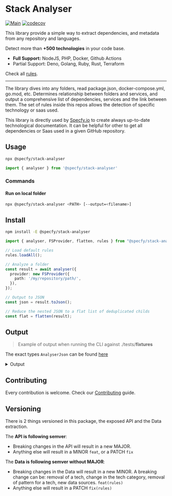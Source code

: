 # Stack Analyser

[![Main](https://github.com/specfy/stack-analyser/actions/workflows/ci.yaml/badge.svg)](https://github.com/specfy/stack-analyser/actions/workflows/ci.yaml)
[![codecov](https://codecov.io/gh/specfy/stack-analyser/branch/main/graph/badge.svg?token=6L5O79P9UI)](https://codecov.io/gh/specfy/stack-analyser)

This library provide a simple way to extract dependencies, and metadata from any repository and languages.

Detect more than **+500 technologies** in your code base.

- **Full Support:** NodeJS, PHP, Docker, Github Actions
- Partial Support: Deno, Golang, Ruby, Rust, Terraform

Check all [rules](https://github.com/specfy/stack-analyser/tree/main/src/rules).

---

The library dives into any folders, read package.json, docker-compose.yml, go.mod, etc. Determines relationship between folders and services, and output a comprehensive list of dependencies, services and the link between them. The set of rules inside this repos allows the detection of specific technology or saas used.

This library is directly used by [Specfy.io](https://specfy.io) to create always up-to-date technological documentation.
It can be helpful for other to get all dependencies or Saas used in a given GitHub repository.

## Usage

```sh
npx @specfy/stack-analyser
```

```ts
import { analyser } from '@specfy/stack-analyser'
```

### Commands

#### Run on local folder

```sh
npx @specfy/stack-analyser <PATH> [--output=<filename>]
```

## Install

```sh
npm install -E @specfy/stack-analyser
```

```ts
import { analyser, FSProvider, flatten, rules } from "@specfy/stack-analyser"

// Load default rules
rules.loadAll();

// Analyze a folder
const result = await analyser({
  provider: new FSProvider({
    path: '/my/repository/path/',
  }),
});

// Output to JSON
const json = result.toJson();

// Reduce the nested JSON to a flat list of deduplicated childs
const flat = flatten(result);
```

## Output

> Example of output when running the CLI against ./tests/**fixtures**

The exact types `AnalyserJson` can be found [here](./src/types/index.ts)

<details>
  <summary>Output</summary>

```json
{
  "id": "44xNl6ZWgpp1",
  "name": "flatten",
  "path": ["/"],
  "tech": null,
  "edges": [],
  "inComponent": null,
  "techs": [],
  "languages": {},
  "dependencies": [],
  "childs": [
    {
      "id": "XAPpH2jgrRQq",
      "name": "@fake/api",
      "path": [
        "pkgs/api/package.json"
      ],
      "tech": null,
      "edges": [
        {
          "target": "0ijEqmU6TTVP",
          "read": true,
          "write": true
        }
      ],
      "inComponent": null,
      "childs": [],
      "techs": [ "datadog", "fastify", "nodejs", "prisma", "typescript" ],
      "languages": {
        "JSON": 1
      },
      "dependencies": [
        [ "npm","dd-trace","1.0.1" ],
        [ "npm", "fastify", "4.17.0" ],
        [ "npm", "prisma", "4.13.0" ],
        [ "npm", "typescript", "5.0.4" ]
      ]
    },
    {
      "id": "KDaUcHH5fbvW",
      "name": "@fake/app",
      "path": [
        "pkgs/app/package.json"
      ],
      "tech": null,
      "edges": [
        {
          "target": "XAPpH2jgrRQq",
          "read": true,
          "write": true
        }
      ],
      "inComponent": "MXFXwFMcCeaa",
      "childs": [],
      "techs": [ "html", "nodejs", "react", "scss", "typescript", "vercel", "vite" ],
      "languages": {
        "JSON": 1,
        "HTML": 1,
        "SCSS": 1
      },
      "dependencies": [
        [ "npm", "@fake/api", "1.0.0" ],
        [ "npm", "react", "4.17.0" ],
        [ "npm", "typescript", "5.0.4" ],
        [ "npm", "vite", "4.3.3" ]
      ]
    },
    {
      "id": "GiMSHgVZxp0w",
      "name": "GCP",
      "path": [
        "terraform/.terraform.lock.hcl"
      ],
      "tech": "gcp",
      "edges": [],
      "inComponent": null,
      "childs": [],
      "techs": [],
      "languages": {},
      "dependencies": [
        [ "terraform", "registry.terraform.io/hashicorp/google", "4.61.0" ]
      ]
    },
    {
      "id": "0ijEqmU6TTVP",
      "name": "datadog",
      "path": [
        "pkgs/api/package.json"
      ],
      "tech": "datadog",
      "edges": [],
      "inComponent": null,
      "childs": [],
      "techs": [],
      "languages": {},
      "dependencies": []
    },
    {
      "id": "PLIJw7dSPiYm",
      "name": "db",
      "path": [
        "docker-compose.yml"
      ],
      "tech": "postgresql",
      "edges": [],
      "inComponent": null,
      "childs": [],
      "techs": [],
      "languages": {},
      "dependencies": [
        [ "docker", "postgres", "14.5-alpine" ]
      ]
    },
    {
      "id": "qx9C1IK1eyqQ",
      "name": "fake",
      "path": [
        "package.json"
      ],
      "tech": null,
      "edges": [],
      "inComponent": null,
      "childs": [],
      "techs": [ "docker", "eslint", "nodejs", "prettier", "terraform", "typescript" ],
      "languages": {
        "YAML": 1,
        "JSON": 1,
        "HCL": 1
      },
      "dependencies": [
        [ "npm", "@typescript-eslint/eslint-plugin", "5.57.1" ],
        [ "npm", "@typescript-eslint/parser", "5.57.1" ],
        [ "npm", "eslint", "8.39.0" ],
        [ "npm", "prettier", "2.8.7" ],
        [ "npm", "typescript", "4.9.5" ]
      ]
    },
    {
      "id": "Z7w2sPVvm4uv",
      "name": "redis",
      "path": [
        "docker-compose.yml"
      ],
      "tech": "redis",
      "edges": [],
      "inComponent": null,
      "childs": [],
      "techs": [],
      "languages": {},
      "dependencies": [
        [ "docker", "redis", "7.0.4-alpine" ]
      ]
    },
    {
      "id": "UNzMqaOoqExN",
      "name": "unknown",
      "path": [
        "docker-compose.yml"
      ],
      "tech": null,
      "edges": [],
      "inComponent": null,
      "childs": [],
      "techs": [],
      "languages": {},
      "dependencies": [
        [ "docker", "unknown", "7.17.5" ]
      ]
    },
    {
      "id": "MXFXwFMcCeaa",
      "name": "vercel",
      "path": [
        "pkgs/app/package.json",
        "terraform/.terraform.lock.hcl"
      ],
      "tech": "vercel",
      "edges": [],
      "inComponent": null,
      "childs": [],
      "techs": [ "vercel"],
      "languages": {},
      "dependencies": [
        [ "terraform", "registry.terraform.io/vercel/vercel", "4.61.0" ]
      ]
    }
  ]
}
```

</details>

## Contributing

Every contribution is welcome. Check our [Contributing](./CONTRIBUTING.md) guide.

## Versioning

There is 2 things versioned in this package, the exposed API and the Data extraction.

The **API is following semver**:

- Breaking changes in the API will result in a new MAJOR.
- Anything else will result in a MINOR `feat`, or a PATCH `fix`

The **Data is following semver without MAJOR**:

- Breaking changes in the Data will result in a new MINOR. A breaking change can be: removal of a tech, change in the tech category, removal of pattern for a tech, new data sources. `feat(rules)`
- Anything else will result in a PATCH `fix(rules)`
